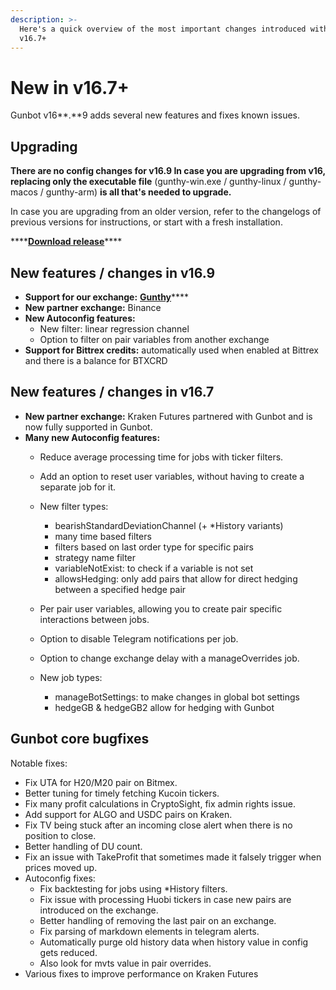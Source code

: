```yaml
---
description: >-
  Here's a quick overview of the most important changes introduced with Gunbot
  v16.7+
---
```


# New in v16.7+



Gunbot v16**.**9 adds several new features and fixes known issues. 

## **Upgrading**

**There are no config changes for v16.9 In case you are upgrading from v16, replacing only the executable file** \(gunthy-win.exe / gunthy-linux / gunthy-macos / gunthy-arm\) **is all that's needed to upgrade.**

In case you are upgrading from an older version, refer to the changelogs of previous versions for instructions, or start with a fresh installation.

\*\*\*\*[**Download release**](../../setup-and-general-settings/installation/download.md)\*\*\*\*



## New features / changes in v16.9

* **Support for our exchange:** [**Gunthy**](https://exchange.gunthy.org)\*\*\*\*
* **New partner exchange:** Binance
* **New Autoconfig features:** 
  * New filter: linear regression channel
  * Option to filter on pair variables from another exchange
* **Support for Bittrex credits:** automatically used when enabled at Bittrex and there is a balance for BTXCRD



## New features / changes in v16.7

* **New partner exchange:** Kraken Futures partnered with Gunbot and is now fully supported in Gunbot.
* **Many new Autoconfig features:** 
  * Reduce average processing time for jobs with ticker filters.
  * Add an option to reset user variables, without having to create a separate job for it.
  * New filter types: 
    * bearishStandardDeviationChannel \(+ \*History variants\)
    * many time based filters
    * filters based on last order type for specific pairs
    * strategy name filter
    * variableNotExist: to check if a variable is not set
    * allowsHedging: only add pairs that allow for direct hedging between a specified hedge pair
  * Per pair user variables, allowing you to create pair specific interactions between jobs.
  * Option to disable Telegram notifications per job.
  * Option to change exchange delay with a manageOverrides job.
  * New job types:

    * manageBotSettings: to make changes in global bot settings
    * hedgeGB & hedgeGB2 allow for hedging with Gunbot

  

## **Gunbot core bugfixes**

Notable fixes:

* Fix UTA for H20/M20 pair on Bitmex.
* Better tuning for timely fetching Kucoin tickers.
* Fix many profit calculations in CryptoSight, fix admin rights issue.
* Add support for ALGO and USDC pairs on Kraken.
* Fix TV being stuck after an incoming close alert when there is no position to close.
* Better handling of DU count.
* Fix an issue with TakeProfit that sometimes made it falsely trigger when prices moved up.
* Autoconfig fixes: 
  * Fix backtesting for jobs using \*History filters.
  * Fix issue with processing Huobi tickers in case new pairs are introduced on the exchange.
  * Better handling of removing the last pair on an exchange.
  * Fix parsing of markdown elements in telegram alerts.
  * Automatically purge old history data when history value in config gets reduced.
  * Also look for mvts value in pair overrides.
* Various fixes to improve performance on Kraken Futures

